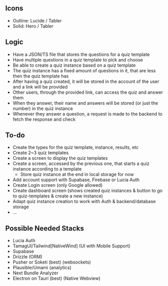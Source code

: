 ## Icons

- Outline: Lucide / Tabler
- Solid: Hero / Tabler

## Logic

- Have a JSON/TS file that stores the questions for a quiz template
- Have multiple questions in a quiz template to pick and choose
- Be able to create a quiz instance based on a quiz template
- The quiz instance has a fixed amount of questions in it, that are less then the quiz template has
- After having a quiz created, it will be stored in the account of the user and a link will be provided
- Other users, through the provided link, can access the quiz and answer them
- When they answer, their name and answers will be stored (or just the number) in the quiz instance
- Whenever they answer a question, a request is made to the backend to fetch the response and check

## To-do

- Create the types for the quiz template, instance, results, etc
- Create 2~3 quiz templates
- Create a screen to display the quiz templates
- Create a screen, accessed by the previous one, that starts a quiz instance according to a template
  - Store quiz instance at the end in local storage for now
- Add account support with Supabase, Firebase or Lucia Auth
- Create Login screen (only Google allowed)
- Create dashboard screen (shows created quiz instances & button to go to quiz-templates & create a new instance)
- Adapt quiz instance creation to work with Auth & backend/database storage
- ...

## Possible Needed Stacks

- Lucia Auth
- TamagUI/Tailwind[NativeWind] (UI with Mobile Support)
- Supabase
- Drizzle (ORM)
- Pusher or Soketi (best) (websockets)
- Plausible/Umami (analytics)
- Next Bundle Analyzer
- Electron on Tauri (best) (Native Webview)
